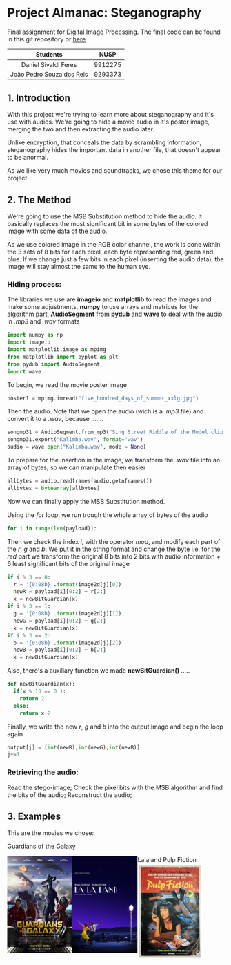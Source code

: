 # Project Almanac: Steganography

Final assignment for Digital Image Processing. The final code can be found in this git repository or [here](code.py)

| Students                  | NUSP    | 
|:-------------------------:|:-------:| 
| Daniel Sivaldi Feres      | 9912275 |
| João Pedro Souza dos Reis | 9293373 |


## 1. Introduction

With this project we're trying to learn more about steganography and it's use with audios. We're going to hide a movie audio in it's poster image, merging the two and then extracting the audio later. 
  
Unlike encryption, that conceals the data by scrambling information, steganography hides the important data in another file, that doesn't appear to be anormal.
  
As we like very much movies and soundtracks, we chose this theme for our project.
  
## 2. The Method
 
We're going to use the MSB Substitution method to hide the audio. It basically replaces the most significant bit in some bytes of the colored image with some data of the audio. 

As we use colored image in the RGB color channel, the work is done within the 3 sets of 8 bits for each pixel, each byte representing red, green and blue. If we change just a few bits in each pixel (inserting the audio data), the image will stay almost the same to the human eye.
 
 
### Hiding process:

The libraries we use are __imageio__ and __matplotlib__ to read the images and make some adjustments, __numpy__ to use arrays and matrices for the algorithm part, __AudioSegment__ from __pydub__ and __wave__ to deal with the audio in _.mp3_ and _.wav_ formats

```python
import numpy as np
import imageio
import matplotlib.image as mpimg
from matplotlib import pyplot as plt
from pydub import AudioSegment
import wave
```

To begin, we read the movie poster image

```python
poster1 = mpimg.imread("five_hundred_days_of_summer_xxlg.jpg")
```

Then the audio. Note that we open the audio (wich is a _.mp3_ file) and convert it to a _.wav_, because .......

```python
songmp31 = AudioSegment.from_mp3("Sing Street Riddle of the Model clip - in cinemas May 20.mp3")
songmp31.export("Kalimba.wav", format="wav")
audio = wave.open("Kalimba.wav", mode = None)
```

To prepare for the insertion in the image, we transform the _.wav_ file into an array of bytes, so we can manipulate then easier

```python
allbytes = audio.readframes(audio.getnframes())
allbytes = bytearray(allbytes)
```

Now we can finally apply the MSB Substitution method.

Using the _for_ loop, we run trough the whole array of bytes of the audio

```python
for i in range(len(payload)):
```

Then we check the index _i_, with the operator _mod_, and modify each part of the _r_, _g_ and _b_. We put it in the string format and change the byte i.e. for the _red_ part we transform the original 8 bits into 2 bits with audio information + 6 least significant bits of the original image

```python
if i % 3 == 0:
  r = '{0:08b}'.format(image2d[j][0])
  newR = payload[i][0:2] + r[2:]
  x = newBitGuardian(x)
if i % 3 == 1:
  g = '{0:08b}'.format(image2d[j][1])
  newG = payload[i][0:2] + g[2:]
  x = newBitGuardian(x)
if i % 3 == 2:
  b = '{0:08b}'.format(image2d[j][2])
  newB = payload[i][0:2] + b[2:]
  x = newBitGuardian(x)
```

Also, there's a auxiliary function we made __newBitGuardian()__ .....

```python
def newBitGuardian(x):
  if(x % 10 == 0 ):
    return 2
  else:
    return x+2
```

Finally, we write the new _r_, _g_ and _b_ into the output image and begin the loop again

```python
output[j] = [int(newR),int(newG),int(newB)]
j+=1
```

### Retrieving the audio:

 Read the stego-image; 
 Check the pixel bits with the MSB algorithm and find the bits of the audio;
 Reconstruct the audio;


## 3. Examples

This are the movies we chose:

Guardians of the Galaxy

<a href="url"><img src="https://github.com/danisivaldi/pdi/blob/master/guardiansofthegalaxy.jpg" align="left" height="30%" width="30%" ></a>
Lalaland
<a href="url"><img src="https://github.com/danisivaldi/pdi/blob/master/lalaland.jpg" align="left" height="30%" width="30%" ></a>
Pulp Fiction
<a href="url"><img src="https://github.com/danisivaldi/pdi/blob/master/pulpfiction.jpg" align="left" height="30%" width="30%" ></a>
